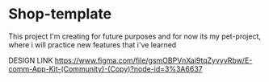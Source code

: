 # Shop-template

This project I'm creating for future purposes and for now its my pet-project, where i will practice new features that i've learned

DESIGN LINK
https://www.figma.com/file/gsmOBPVnXai9tqZyvyvRbw/E-comm-App-Kit-(Community)-(Copy)?node-id=3%3A6637
